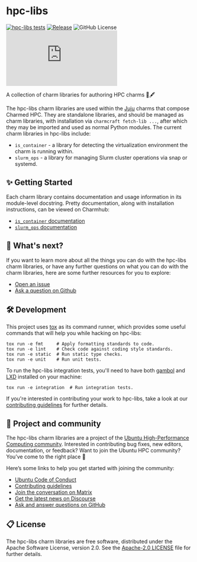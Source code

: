 # hpc-libs

[![hpc-libs tests](https://github.com/charmed-hpc/hpc-libs/actions/workflows/ci.yaml/badge.svg)](https://github.com/charmed-hpc/hpc-libs/actions/workflows/ci.yaml)
[![Release](https://github.com/charmed-hpc/hpc-libs/actions/workflows/release-libs.yaml/badge.svg)](https://github.com/charmed-hpc/hpc-libs/actions/workflows/release-libs.yaml)
![GitHub License](https://img.shields.io/github/license/charmed-hpc/hpc-libs)
[![Matrix](https://img.shields.io/matrix/ubuntu-hpc%3Amatrix.org?logo=matrix&label=ubuntu-hpc)](https://matrix.to/#/#hpc:ubuntu.com)

A collection of charm libraries for authoring HPC charms 📖🖋️

The hpc-libs charm libraries are used within the [Juju](https://juju.is) charms that compose
Charmed HPC. They are standalone libraries, and should be managed
as charm libraries, with installation via `charmcraft fetch-lib ...`, after which they may be
imported and used as normal Python modules. The current charm libraries in hpc-libs include:

* `is_container` - a library for detecting the virtualization environment the charm is running within.
* `slurm_ops` - a library for managing Slurm cluster operations via snap or systemd.

## ✨ Getting Started

Each charm library contains documentation and usage information in its module-level docstring.
Pretty documentation, along with installation instructions, can be viewed on Charmhub:

* [`is_container` documentation](https://charmhub.io/hpc-libs/libraries/is_container)
* [`slurm_ops` documentation](https://charmhub.io/hpc-libs/libraries/slurm_ops)

## 🤔 What's next?

If you want to learn more about all the things you can do with the hpc-libs charm libraries,
or have any further questions on what you can do with the charm libraries, here are some
further resources for you to explore:

* [Open an issue](https://github.com/charmed-hpc/hpc-libs/issues/new?title=ISSUE+TITLE&body=*Please+describe+your+issue*)
* [Ask a question on Github](https://github.com/orgs/charmed-hpc/discussions/categories/q-a)

## 🛠️ Development

This project uses [tox](https://tox.wiki) as its command runner, which provides
some useful commands that will help you while hacking on hpc-libs:

```shell
tox run -e fmt     # Apply formatting standards to code.
tox run -e lint    # Check code against coding style standards.
tox run -e static  # Run static type checks.
tox run -e unit    # Run unit tests.
```

To run the hpc-libs integration tests, you'll need to have both
[gambol](https://github.com/nuccitheboss/gambol) and [LXD](https://ubuntu.com/lxd) installed
on your machine:

```shell
tox run -e integration  # Run integration tests.
```

If you're interested in contributing your work to hpc-libs,
take a look at our [contributing guidelines](./CONTRIBUTING.md) for further details.

## 🤝 Project and community

The hpc-libs charm libraries are a project of the [Ubuntu High-Performance Computing community](https://ubuntu.com/community/governance/teams/hpc).
Interested in contributing bug fixes, new editors, documentation, or feedback? Want to join the Ubuntu HPC community? You’ve come to the right place 🤩

Here’s some links to help you get started with joining the community:

* [Ubuntu Code of Conduct](https://ubuntu.com/community/ethos/code-of-conduct)
* [Contributing guidelines](./CONTRIBUTING.md)
* [Join the conversation on Matrix](https://matrix.to/#/#hpc:ubuntu.com)
* [Get the latest news on Discourse](https://discourse.ubuntu.com/c/hpc/151)
* [Ask and answer questions on GitHub](https://github.com/orgs/charmed-hpc/discussions/categories/q-a)

## 📋 License

The hpc-libs charm libraries are free software, distributed under the Apache Software License, version 2.0.
See the [Apache-2.0 LICENSE](./LICENSE) file for further details.
